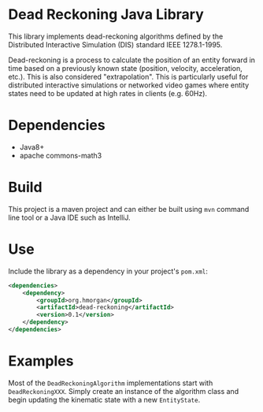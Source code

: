 # Dead Reckoning Java Library

This library implements dead-reckoning algorithms defined by the Distributed Interactive Simulation (DIS) standard IEEE 
1278.1-1995.

Dead-reckoning is a process to calculate the position of an entity forward in time based on a previously known state 
(position, velocity, acceleration, etc.). This is also considered "extrapolation". This is particularly useful for 
distributed interactive simulations or networked video games where entity states need to be updated at high rates in 
clients (e.g. 60Hz).

# Dependencies

* Java8+
* apache commons-math3

# Build

This project is a maven project and can either be built using `mvn` command line tool or a Java IDE such as IntelliJ.

# Use

Include the library as a dependency in your project's `pom.xml`:
```xml
<dependencies>
    <dependency>
        <groupId>org.hmorgan</groupId>
        <artifactId>dead-reckoning</artifactId>
        <version>0.1</version>
    </dependency>
</dependencies>
```

# Examples

Most of the `DeadReckoningAlgorithm` implementations start with `DeadReckoningXXX`. Simply create an instance of the algorithm class
and begin updating the kinematic state with a new `EntityState`. 